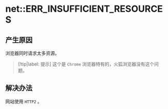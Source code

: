 # net::ERR_INSUFFICIENT_RESOURCES

## 产生原因

浏览器同时请求太多资源。

> [!tip|label: 提示]
> 这个是 `Chrome` 浏览器特有的，火狐浏览器没有这个问题。

## 解决办法

网站使用 `HTTP2` 。
